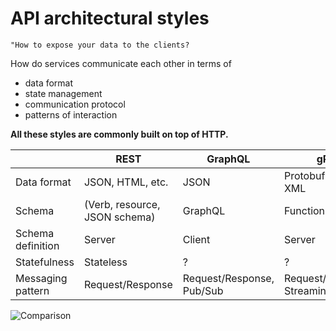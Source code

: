 # API architectural styles

```admonish hint title="What does this mean?"
"How to expose your data to the clients?
```

How do services communicate each other in terms of

- data format
- state management
- communication protocol
- patterns of interaction

**All these styles are commonly built on top of HTTP.**

|                   | REST                          | GraphQL                   | gRPC                        | SOAP |
| ----------------- | ----------------------------- | ------------------------- | --------------------------- | ---- |
| Data format       | JSON, HTML, etc.              | JSON                      | Protobuf, JSON, XML         | XML  |
| Schema            | (Verb, resource, JSON schema) | GraphQL                   | Function signature          | ?    |
| Schema definition | Server                        | Client                    | Server                      | ?    |
| Statefulness      | Stateless                     | ?                         | ?                           | ?    |
| Messaging pattern | Request/Response              | Request/Response, Pub/Sub | Request/Response, Streaming | ?    |

![Comparison](https://content.altexsoft.com/media/2020/05/word-image-53.png.webp)

